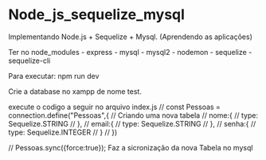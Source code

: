 # Node_js_sequelize_mysql
Implementando Node.js + Sequelize + Mysql. (Aprendendo as aplicações)

Ter no node_modules
    - express
     - mysql
     - mysql2
     - nodemon
     - sequelize
     - sequelize-cli
     
Para executar:
   npm run dev

Crie a database no xampp de nome test.

execute o codigo a seguir no arquivo index.js
// const Pessoas = connection.define("Pessoas",{  // Criando uma nova tabela
//     nome:{
//         type: Sequelize.STRING
//     },
//     email:{
//         type: Sequelize.STRING
//     },
//     senha:{
//         type: Sequelize.INTEGER
//     }
// })

// Pessoas.sync({force:true}); Faz a sicronização da nova Tabela no mysql
